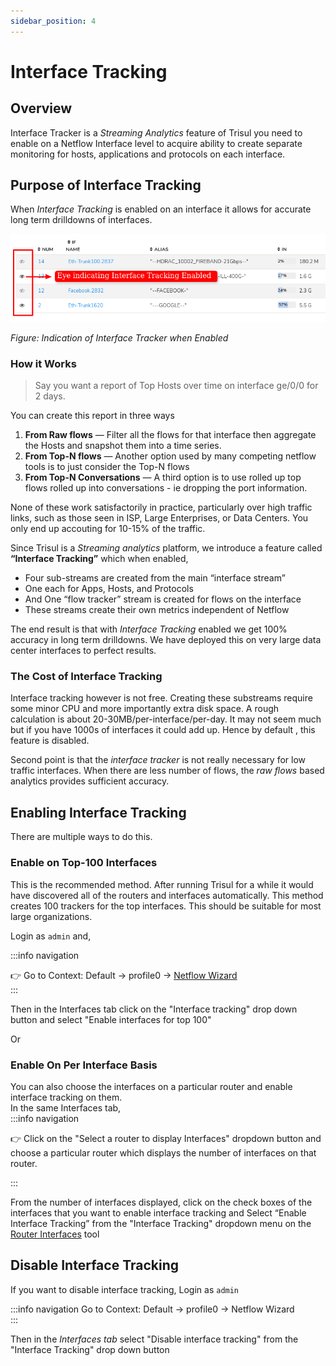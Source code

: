 ```yaml
---
sidebar_position: 4
---
```


# Interface Tracking

## Overview


Interface Tracker is a *Streaming Analytics* feature of Trisul you need to
enable on a Netflow Interface level to acquire ability to create
separate monitoring for hosts, applications and protocols on each
interface.

## Purpose of Interface Tracking

When *Interface Tracking* is enabled on an interface it allows for accurate long term drilldowns of interfaces.

![](images/interfacetrackingeye.png)

*Figure: Indication of Interface Tracker when Enabled*

### How it Works

>  Say you want a report of Top Hosts over time on interface ge/0/0 for 2 days.

You can create this report in three ways

1. **From Raw flows** — Filter all the flows for that interface then
   aggregate the Hosts and snapshot them into a time series.
2. **From Top-N flows** — Another option used by many competing netflow
   tools is to just consider the Top-N flows
3. **From Top-N Conversations** — A third option is to use rolled up
   top flows rolled up into conversations - ie dropping the port
   information.

None of these work satisfactorily in practice, particularly over high
traffic links, such as those seen in ISP, Large Enterprises, or Data
Centers. You only end up accouting for 10-15% of the traffic.

Since Trisul is a *Streaming analytics* platform, we introduce a feature
called **“Interface Tracking”** which when enabled,

- Four sub-streams are created from the main “interface stream”
- One each for Apps, Hosts, and Protocols
- And One “flow tracker” stream is created for flows on the interface
- These streams create their own metrics independent of Netflow

The end result is that with *Interface Tracking* enabled we get 100%
accuracy in long term drilldowns. We have deployed this on very large
data center interfaces to perfect results.

### The Cost of Interface Tracking

Interface tracking however is not free. Creating these substreams
require some minor CPU and more importantly extra disk space. A rough
calculation is about 20-30MB/per-interface/per-day. It may not seem much
but if you have 1000s of interfaces it could add up. Hence by default ,
this feature is disabled.

Second point is that the *interface tracker* is not really necessary for low
traffic interfaces. When there are less number of flows, the *raw flows*
based analytics provides sufficient accuracy.

## Enabling Interface Tracking

There are multiple ways to do this.

### Enable on Top-100 Interfaces

This is the recommended method. After running Trisul for a while it
would have discovered all of the routers and interfaces automatically.
This method creates 100 trackers for the top interfaces. This should be
suitable for most large organizations.

Login as `admin` and,

:::info navigation

:point_right: Go to Context: Default &rarr; profile0 &rarr; [Netflow Wizard](netflow_wizard)  
:::

Then in the Interfaces tab click on the "Interface tracking" drop down button and select "Enable interfaces for top 100"

Or

### Enable On Per Interface Basis

You can also choose the interfaces on a particular router and enable interface tracking on them.  
In the same Interfaces tab,  
:::info navigation

 :point_right: Click on the "Select a router to display Interfaces" dropdown button and choose a particular router which displays the number of interfaces on that router. 

 :::

 From the number of interfaces displayed, click on the check boxes of the interfaces that you want to enable interface tracking and Select “Enable Interface Tracking” from the "Interface Tracking" dropdown menu on the [Router Interfaces](routers_and_interfaces) tool

## Disable Interface Tracking

If you want to disable interface tracking, Login as `admin`

:::info navigation
Go to Context: Default &rarr; profile0 &rarr; Netflow Wizard  
:::

Then in the *Interfaces tab* select "Disable interface tracking" from the "Interface Tracking" drop down button

